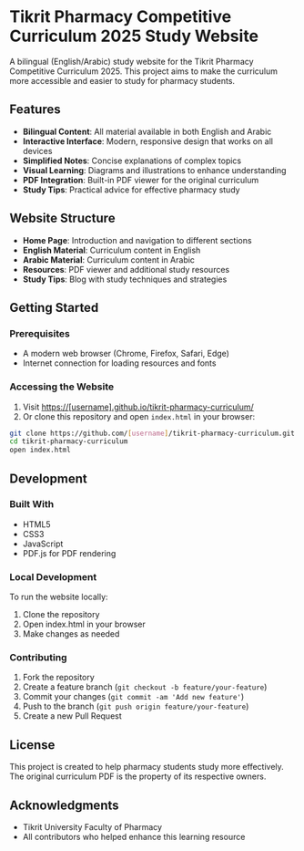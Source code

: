 # Tikrit Pharmacy Competitive Curriculum 2025 Study Website

A bilingual (English/Arabic) study website for the Tikrit Pharmacy Competitive Curriculum 2025. This project aims to make the curriculum more accessible and easier to study for pharmacy students.

## Features

- **Bilingual Content**: All material available in both English and Arabic
- **Interactive Interface**: Modern, responsive design that works on all devices
- **Simplified Notes**: Concise explanations of complex topics
- **Visual Learning**: Diagrams and illustrations to enhance understanding
- **PDF Integration**: Built-in PDF viewer for the original curriculum
- **Study Tips**: Practical advice for effective pharmacy study

## Website Structure

- **Home Page**: Introduction and navigation to different sections
- **English Material**: Curriculum content in English
- **Arabic Material**: Curriculum content in Arabic
- **Resources**: PDF viewer and additional study resources
- **Study Tips**: Blog with study techniques and strategies

## Getting Started

### Prerequisites

- A modern web browser (Chrome, Firefox, Safari, Edge)
- Internet connection for loading resources and fonts

### Accessing the Website

1. Visit [https://[username].github.io/tikrit-pharmacy-curriculum/](https://[username].github.io/tikrit-pharmacy-curriculum/)
2. Or clone this repository and open `index.html` in your browser:

```bash
git clone https://github.com/[username]/tikrit-pharmacy-curriculum.git
cd tikrit-pharmacy-curriculum
open index.html
```

## Development

### Built With

- HTML5
- CSS3
- JavaScript
- PDF.js for PDF rendering

### Local Development

To run the website locally:

1. Clone the repository
2. Open index.html in your browser
3. Make changes as needed

### Contributing

1. Fork the repository
2. Create a feature branch (`git checkout -b feature/your-feature`)
3. Commit your changes (`git commit -am 'Add new feature'`)
4. Push to the branch (`git push origin feature/your-feature`)
5. Create a new Pull Request

## License

This project is created to help pharmacy students study more effectively. The original curriculum PDF is the property of its respective owners.

## Acknowledgments

- Tikrit University Faculty of Pharmacy
- All contributors who helped enhance this learning resource